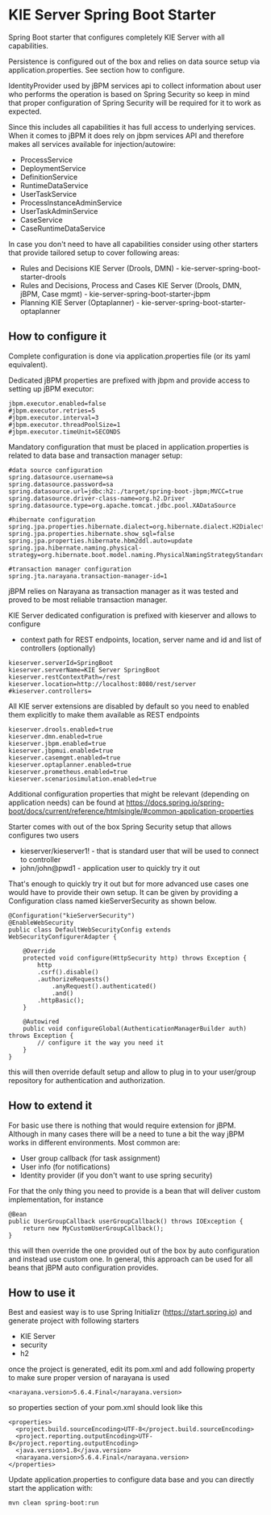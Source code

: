 KIE Server Spring Boot Starter
========================================
Spring Boot starter that configures completely KIE Server with all capabilities. 

Persistence is configured out of the box and relies on data source setup via application.properties. See section how to configure.

IdentityProvider used by jBPM services api to collect information about user who performs the operation is based on Spring Security
so keep in mind that proper configuration of Spring Security will be required for it to work as expected.

Since this includes all capabilities it has full access to underlying services. When it comes to jBPM it does rely on jbpm services API and therefore makes all services available for injection/autowire:

- ProcessService
- DeploymentService
- DefinitionService
- RuntimeDataService
- UserTaskService
- ProcessInstanceAdminService
- UserTaskAdminService
- CaseService
- CaseRuntimeDataService

In case you don't need to have all capabilities consider using other starters that provide tailored setup to cover following areas:

- Rules and Decisions KIE Server (Drools, DMN) - kie-server-spring-boot-starter-drools
- Rules and Decisions, Process and Cases KIE Server (Drools, DMN, jBPM, Case mgmt) - kie-server-spring-boot-starter-jbpm
- Planning KIE Server (Optaplanner) - kie-server-spring-boot-starter-optaplanner

How to configure it
------------------------------

Complete configuration is done via application.properties file (or its yaml equivalent).

Dedicated jBPM properties are prefixed with jbpm and provide access to setting up jBPM executor:

```
jbpm.executor.enabled=false
#jbpm.executor.retries=5
#jbpm.executor.interval=3
#jbpm.executor.threadPoolSize=1
#jbpm.executor.timeUnit=SECONDS
```

Mandatory configuration that must be placed in application.properties is related to data base and transaction manager setup:

```
#data source configuration
spring.datasource.username=sa
spring.datasource.password=sa
spring.datasource.url=jdbc:h2:./target/spring-boot-jbpm;MVCC=true
spring.datasource.driver-class-name=org.h2.Driver
spring.datasource.type=org.apache.tomcat.jdbc.pool.XADataSource

#hibernate configuration
spring.jpa.properties.hibernate.dialect=org.hibernate.dialect.H2Dialect
spring.jpa.properties.hibernate.show_sql=false
spring.jpa.properties.hibernate.hbm2ddl.auto=update
spring.jpa.hibernate.naming.physical-strategy=org.hibernate.boot.model.naming.PhysicalNamingStrategyStandardImpl

#transaction manager configuration
spring.jta.narayana.transaction-manager-id=1

```

jBPM relies on Narayana as transaction manager as it was tested and proved to be most reliable transaction manager.


KIE Server dedicated configuration is prefixed with kieserver and allows to configure

- context path for REST endpoints, location, server name and id and list of controllers (optionally)

```
kieserver.serverId=SpringBoot
kieserver.serverName=KIE Server SpringBoot
kieserver.restContextPath=/rest
kieserver.location=http://localhost:8080/rest/server
#kieserver.controllers=
```

All KIE server extensions are disabled by default so you need to enabled them explicitly to make them available as REST endpoints

```
kieserver.drools.enabled=true
kieserver.dmn.enabled=true
kieserver.jbpm.enabled=true
kieserver.jbpmui.enabled=true
kieserver.casemgmt.enabled=true
kieserver.optaplanner.enabled=true
kieserver.prometheus.enabled=true
kieserver.scenariosimulation.enabled=true
```

Additional configuration properties that might be relevant (depending on application needs) can be found at https://docs.spring.io/spring-boot/docs/current/reference/htmlsingle/#common-application-properties


Starter comes with out of the box Spring Security setup that allows configures two users

- kieserver/kieserver1! - that is standard user that will be used to connect to controller
- john/john@pwd1 - application user to quickly try it out 

That's enough to quickly try it out but for more advanced use cases one would have to provide their own setup. It can be given by providing a Configuration class named kieServerSecurity as shown below.

```
@Configuration("kieServerSecurity")
@EnableWebSecurity
public class DefaultWebSecurityConfig extends WebSecurityConfigurerAdapter {

    @Override
    protected void configure(HttpSecurity http) throws Exception {
		http
        .csrf().disable()
        .authorizeRequests()
            .anyRequest().authenticated()
            .and()
        .httpBasic();
    }

    @Autowired
    public void configureGlobal(AuthenticationManagerBuilder auth) throws Exception {
        // configure it the way you need it        
    }
}
```

this will then override default setup and allow to plug in to your user/group repository for authentication and authorization.


How to extend it
------------------------------

For basic use there is nothing that would require extension for jBPM. Although in many cases there will be a need to tune a bit the way jBPM works in different environments. Most common are:

- User group callback (for task assignment)
- User info (for notifications)  
- Identity provider (if you don't want to use spring security)

For that the only thing you need to provide is a bean that will deliver custom implementation, for instance

```
@Bean
public UserGroupCallback userGroupCallback() throws IOException {
    return new MyCustomUserGroupCallback();
}
```

this will then override the one provided out of the box by auto configuration and instead use custom one. In general, this approach can be used for all beans that jBPM auto configuration provides.


How to use it
------------------------------

Best and easiest way is to use Spring Initializr (https://start.spring.io) and generate project with following starters

- KIE Server
- security
- h2

once the project is generated, edit its pom.xml and add following property to make sure proper version of narayana is used

```
<narayana.version>5.6.4.Final</narayana.version>
```

so properties section of your pom.xml should look like this

```
<properties>
  <project.build.sourceEncoding>UTF-8</project.build.sourceEncoding>
  <project.reporting.outputEncoding>UTF-8</project.reporting.outputEncoding>
  <java.version>1.8</java.version>
  <narayana.version>5.6.4.Final</narayana.version>
</properties>
```	

Update application.properties to configure data base and you can directly start the application with:

```
mvn clean spring-boot:run
```


